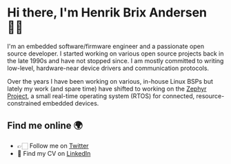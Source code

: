 # Hi there, I'm Henrik Brix Andersen 👋🏻

I'm an embedded software/firmware engineer and a passionate open source developer. I started working on various open source projects back in the late 1990s and have not stopped since. I am mostly committed to writing low-level, hardware-near device drivers and communication protocols.

Over the years I have been working on various, in-house Linux BSPs but lately my work (and spare time) have shifted to working on the [Zephyr Project](https://www.zephyrproject.org), a small real-time operating system (RTOS) for connected, resource-constrained embedded devices.

## Find me online 🌍
- 👉🏻 Follow me on [Twitter](https://twitter.com/brixmeister)
- 📄 Find my CV on [LinkedIn](https://www.linkedin.com/in/henrikbrixandersen/)
